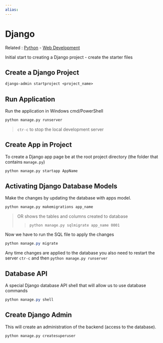 ```yaml
---
alias:
---
```


# Django

Related : [Python](Python.md) - [Web Development](Web%20Development.md)

Initial start to creating a Django project - create the starter files

## Create a Django Project

```txt
django-admin startproject <project_name>
```

## Run Application

Run the application in Windows cmd/PowerShell

```cmd
python manage.py runserver
```

> `ctr-c` to stop the local development server

## Create App in Project

To create a Django app page be at the root project directory (the folder that contains `manage.py`)

```cmd
python manage.py startapp AppName
```

## Activating Django Database Models

Make the changes by updating the database with apps model.

```sh
python manage.py makemigrations app_name
```

> OR shows the tables and columns created to database
>
> > `python manage.py sqlmigrate app_name 0001`

Now we have to run the SQL file to apply the changes

```powershell
python manage.py migrate
```

Any time changes are applied to the database you also need to restart the server `ctr-c` and then `python manage.py runserver`

## Database API

A special Django database API shell that will allow us to use database commands

```powershell
python manage.py shell
```

## Create Django Admin

This will create an administration of the backend (access to the database).

```term
python manage.py createsuperuser
```
